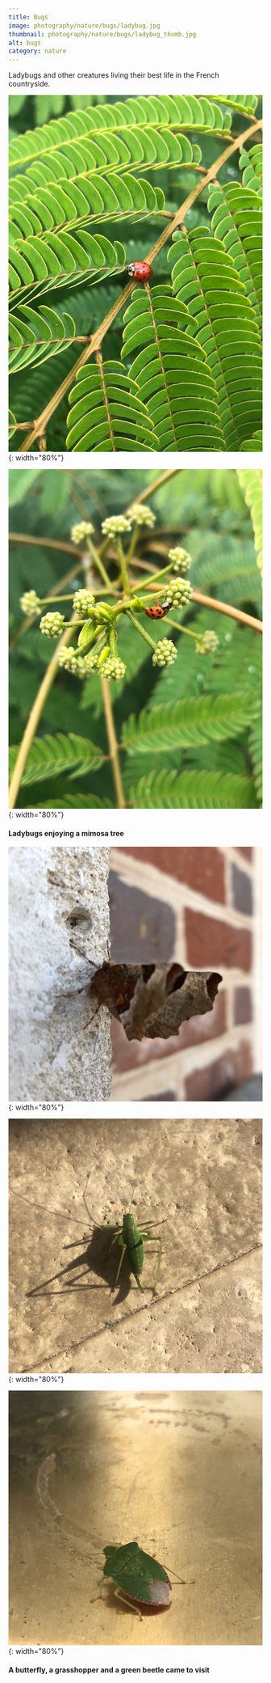 ```yaml
---
title: Bugs
image: photography/nature/bugs/ladybug.jpg
thumbnail: photography/nature/bugs/ladybug_thumb.jpg
alt: bugs
category: nature
---
```


Ladybugs and other creatures living their best life in the French countryside.

![ladybug mimosa](./assets/img/photography/nature/bugs/ladybug_mimosa.jpg){: width="80%"}

![ladybug mimosa flower](./assets/img/photography/nature/bugs/ladybug_mimosa_flower.jpg){: width="80%"}

#### Ladybugs enjoying a mimosa tree

![butterfly](./assets/img/photography/nature/bugs/butterfly.jpg){: width="80%"}

![grasshopper](./assets/img/photography/nature/bugs/grasshopper.jpg){: width="80%"}

![beetle](./assets/img/photography/nature/bugs/beetle.jpg){: width="80%"}

#### A butterfly, a grasshopper and a green beetle came to visit
